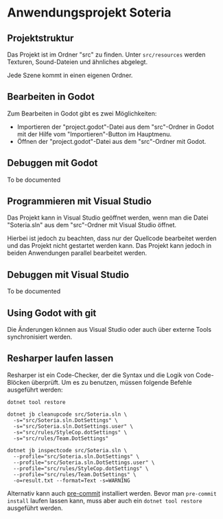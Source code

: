 
# Anwendungsprojekt Soteria

## Projektstruktur

Das Projekt ist im Ordner "src" zu finden. Unter `src/resources` werden
Texturen, Sound-Dateien und ähnliches abgelegt.

Jede Szene kommt in einen eigenen Ordner.

## Bearbeiten in Godot

Zum Bearbeiten in Godot gibt es zwei Möglichkeiten:

- Importieren der "project.godot"-Datei aus dem "src"-Ordner in Godot mit der
  Hilfe vom "Importieren"-Button im Hauptmenu.
- Öffnen der "project.godot"-Datei aus dem "src"-Ordner mit Godot.

## Debuggen mit Godot

To be documented

## Programmieren mit Visual Studio

Das Projekt kann in Visual Studio geöffnet werden, wenn man die Datei
"Soteria.sln" aus dem "src"-Ordner mit Visual Studio öffnet.

Hierbei ist jedoch zu beachten, dass nur der Quellcode bearbeitet werden und das
Projekt nicht gestartet werden kann. Das Projekt kann jedoch in beiden
Anwendungen parallel bearbeitet werden.

## Debuggen mit Visual Studio

To be documented

## Using Godot with git

Die Änderungen können aus Visual Studio oder auch über externe Tools
synchronisiert werden.

## Resharper laufen lassen

Resharper ist ein Code-Checker, der die Syntax und die Logik von Code-Blöcken
überprüft. Um es zu benutzen, müssen folgende Befehle ausgeführt werden:

```shell
dotnet tool restore

dotnet jb cleanupcode src/Soteria.sln \
  -s="src/Soteria.sln.DotSettings" \
  -s="src/Soteria.sln.DotSettings.user" \
  -s="src/rules/StyleCop.dotSettings" \
  -s="src/rules/Team.DotSettings"

dotnet jb inspectcode src/Soteria.sln \
  --profile="src/Soteria.sln.DotSettings" \
  --profile="src/Soteria.sln.DotSettings.user" \
  --profile="src/rules/StyleCop.dotSettings" \
  --profile="src/rules/Team.DotSettings" \
  -o=result.txt --format=Text -s=WARNING
```

Alternativ kann auch [pre-commit](https://pre-commit.com/) installiert werden.
Bevor man `pre-commit install` laufen lassen kann, muss aber auch ein `dotnet
tool restore` ausgeführt werden.